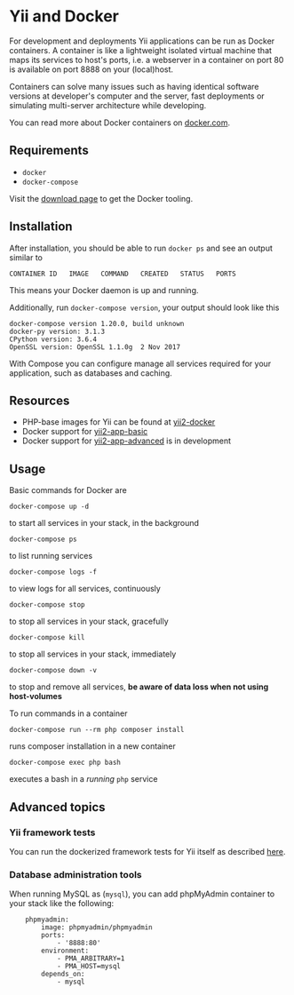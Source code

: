 Yii and Docker
==============

For development and deployments Yii applications can be run as Docker containers. A container is like a lightweight isolated virtual machine that maps its services to host's ports, i.e. a webserver in a container on port 80 is available on port 8888 on your (local)host. 

Containers can solve many issues such as having identical software versions at developer's computer and the server, fast deployments or simulating multi-server architecture while developing.

You can read more about Docker containers on [docker.com](https://www.docker.com/what-docker).

## Requirements

- `docker`
- `docker-compose`

Visit the [download page](https://www.docker.com/community-edition) to get the Docker tooling.

## Installation

After installation, you should be able to run `docker ps` and see an output similar to

```
CONTAINER ID   IMAGE   COMMAND   CREATED   STATUS   PORTS
```

This means your Docker daemon is up and running.

Additionally, run `docker-compose version`, your output should look like this

```
docker-compose version 1.20.0, build unknown
docker-py version: 3.1.3
CPython version: 3.6.4
OpenSSL version: OpenSSL 1.1.0g  2 Nov 2017
```

With Compose you can configure manage all services required for your application, such as databases and caching.

## Resources

- PHP-base images for Yii can be found at [yii2-docker](https://github.com/yiisoft/yii2-docker)
- Docker support for [yii2-app-basic](https://github.com/yiisoft/yii2-app-basic#install-with-docker)
- Docker support for [yii2-app-advanced](https://github.com/yiisoft/yii2-app-advanced/pull/347) is in development

## Usage

Basic commands for Docker are

    docker-compose up -d
    
to start all services in your stack, in the background

    docker-compose ps
    
to list running services

    docker-compose logs -f
    
to view logs for all services, continuously

    docker-compose stop
    
to stop all services in your stack, gracefully

    docker-compose kill
    
to stop all services in your stack, immediately

    docker-compose down -v
    
to stop and remove all services, **be aware of data loss when not using host-volumes**

To run commands in a container

    docker-compose run --rm php composer install
    
runs composer installation in a new container

    docker-compose exec php bash
    
executes a bash in a *running* `php` service


## Advanced topics

### Yii framework tests

You can run the dockerized framework tests for Yii itself as described [here](https://github.com/yiisoft/yii2/blob/master/tests/README.md#dockerized-testing).

### Database administration tools

When running MySQL as (`mysql`), you can add phpMyAdmin container to your stack like the following:

```
    phpmyadmin:
        image: phpmyadmin/phpmyadmin
        ports:
            - '8888:80'
        environment:
            - PMA_ARBITRARY=1
            - PMA_HOST=mysql
        depends_on:
            - mysql
```
